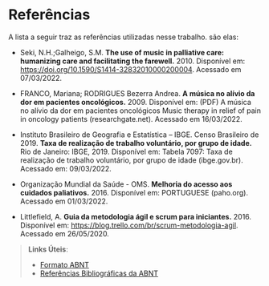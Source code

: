 # Referências

A lista a seguir traz as referências utilizadas nesse trabalho. são elas:  

* Seki, N.H.;Galheigo, S.M. **The use of music in palliative care: humanizing care and facilitating the farewell.** 2010. Disponível em: https://doi.org/10.1590/S1414-32832010000200004. Acessado em 07/03/2022.  

* FRANCO, Mariana; RODRIGUES Bezerra Andrea. **A música no alívio da dor em pacientes oncológicos.** 2009. Disponível em: (PDF) A música no alívio da dor em pacientes oncológicos Music therapy in relief of pain in oncology patients (researchgate.net). Acessado em 16/03/2022. 

* Instituto Brasileiro de Geografia e Estatística – IBGE. Censo Brasileiro de 2019. **Taxa de realização de trabalho voluntário, por grupo de idade.** Rio de Janeiro: IBGE, 2019. Disponível em: Tabela 7097: Taxa de realização de trabalho voluntário, por grupo de idade (ibge.gov.br). Acessado em: 09/03/2022. 

* Organização Mundial da Saúde - OMS. **Melhoria do acesso aos cuidados paliativos.** 2016. Disponível em: PORTUGUESE (paho.org). Acessado em 01/03/2022. 

* Littlefield, A. **Guia da metodologia ágil e scrum para iniciantes.** 2016. Disponível em: https://blog.trello.com/br/scrum-metodologia-agil. Acessado em 26/05/2020. 




 

> **Links Úteis**:
> - [Formato ABNT](https://www.normastecnicas.com/abnt/trabalhos-academicos/referencias/)
> - [Referências Bibliográficas da ABNT](https://comunidade.rockcontent.com/referencia-bibliografica-abnt/)
